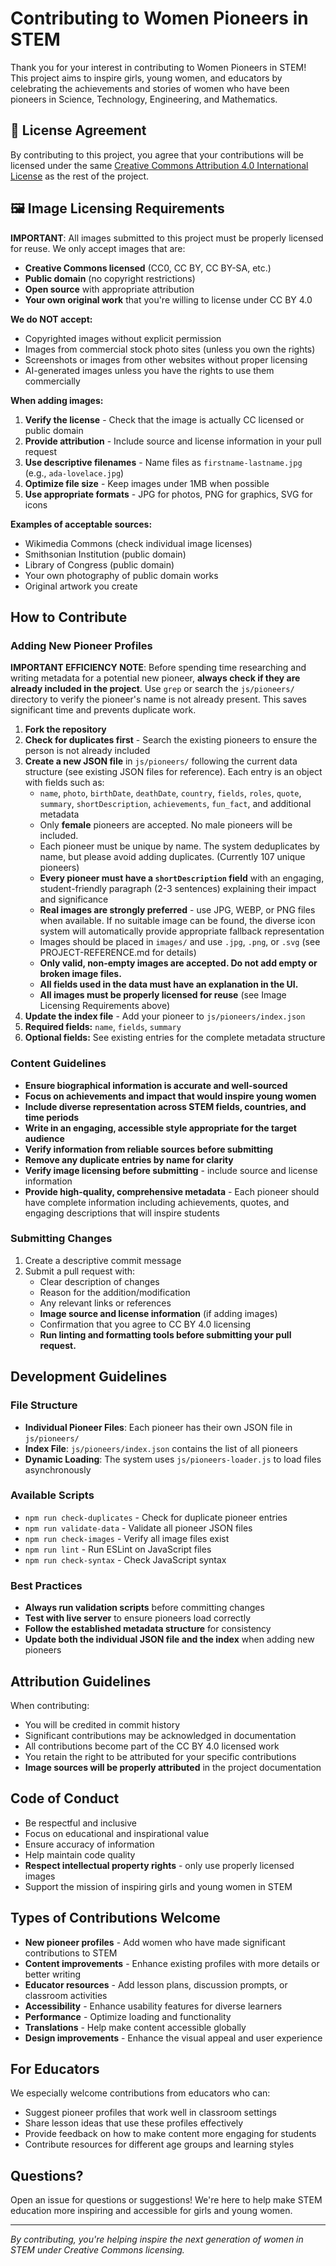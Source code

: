 # Contributing to Women Pioneers in STEM

Thank you for your interest in contributing to Women Pioneers in STEM! This project aims to inspire girls, young women, and educators by celebrating the achievements and stories of women who have been pioneers in Science, Technology, Engineering, and Mathematics.

## 📄 License Agreement

By contributing to this project, you agree that your contributions will be licensed under the same [Creative Commons Attribution 4.0 International License](https://creativecommons.org/licenses/by/4.0/) as the rest of the project.

## 🖼️ Image Licensing Requirements

**IMPORTANT**: All images submitted to this project must be properly licensed for reuse. We only accept images that are:

- **Creative Commons licensed** (CC0, CC BY, CC BY-SA, etc.)
- **Public domain** (no copyright restrictions)
- **Open source** with appropriate attribution
- **Your own original work** that you're willing to license under CC BY 4.0

**We do NOT accept:**
- Copyrighted images without explicit permission
- Images from commercial stock photo sites (unless you own the rights)
- Screenshots or images from other websites without proper licensing
- AI-generated images unless you have the rights to use them commercially

**When adding images:**
1. **Verify the license** - Check that the image is actually CC licensed or public domain
2. **Provide attribution** - Include source and license information in your pull request
3. **Use descriptive filenames** - Name files as `firstname-lastname.jpg` (e.g., `ada-lovelace.jpg`)
4. **Optimize file size** - Keep images under 1MB when possible
5. **Use appropriate formats** - JPG for photos, PNG for graphics, SVG for icons

**Examples of acceptable sources:**
- Wikimedia Commons (check individual image licenses)
- Smithsonian Institution (public domain)
- Library of Congress (public domain)
- Your own photography of public domain works
- Original artwork you create

## How to Contribute

### Adding New Pioneer Profiles

**IMPORTANT EFFICIENCY NOTE**: Before spending time researching and writing metadata for a potential new pioneer, **always check if they are already included in the project**. Use `grep` or search the `js/pioneers/` directory to verify the pioneer's name is not already present. This saves significant time and prevents duplicate work.

1. **Fork the repository**
2. **Check for duplicates first** - Search the existing pioneers to ensure the person is not already included
3. **Create a new JSON file** in `js/pioneers/` following the current data structure (see existing JSON files for reference). Each entry is an object with fields such as:
   - `name`, `photo`, `birthDate`, `deathDate`, `country`, `fields`, `roles`, `quote`, `summary`, `shortDescription`, `achievements`, `fun_fact`, and additional metadata
   - Only **female** pioneers are accepted. No male pioneers will be included.
   - Each pioneer must be unique by name. The system deduplicates by name, but please avoid adding duplicates. (Currently 107 unique pioneers)
   - **Every pioneer must have a `shortDescription` field** with an engaging, student-friendly paragraph (2-3 sentences) explaining their impact and significance
   - **Real images are strongly preferred** - use JPG, WEBP, or PNG files when available. If no suitable image can be found, the diverse icon system will automatically provide appropriate fallback representation
   - Images should be placed in `images/` and use `.jpg`, `.png`, or `.svg` (see PROJECT-REFERENCE.md for details)
   - **Only valid, non-empty images are accepted. Do not add empty or broken image files.**
   - **All fields used in the data must have an explanation in the UI.**
   - **All images must be properly licensed for reuse** (see Image Licensing Requirements above)
4. **Update the index file** - Add your pioneer to `js/pioneers/index.json`
5. **Required fields:** `name`, `fields`, `summary`
6. **Optional fields:** See existing entries for the complete metadata structure

### Content Guidelines

- **Ensure biographical information is accurate and well-sourced**
- **Focus on achievements and impact that would inspire young women**
- **Include diverse representation across STEM fields, countries, and time periods**
- **Write in an engaging, accessible style appropriate for the target audience**
- **Verify information from reliable sources before submitting**
- **Remove any duplicate entries by name for clarity**
- **Verify image licensing before submitting** - include source and license information
- **Provide high-quality, comprehensive metadata** - Each pioneer should have complete information including achievements, quotes, and engaging descriptions that will inspire students

### Submitting Changes

1. Create a descriptive commit message
2. Submit a pull request with:
   - Clear description of changes
   - Reason for the addition/modification
   - Any relevant links or references
   - **Image source and license information** (if adding images)
   - Confirmation that you agree to CC BY 4.0 licensing
   - **Run linting and formatting tools before submitting your pull request.**

## Development Guidelines

### File Structure
- **Individual Pioneer Files**: Each pioneer has their own JSON file in `js/pioneers/`
- **Index File**: `js/pioneers/index.json` contains the list of all pioneers
- **Dynamic Loading**: The system uses `js/pioneers-loader.js` to load files asynchronously

### Available Scripts
- `npm run check-duplicates` - Check for duplicate pioneer entries
- `npm run validate-data` - Validate all pioneer JSON files
- `npm run check-images` - Verify all image files exist
- `npm run lint` - Run ESLint on JavaScript files
- `npm run check-syntax` - Check JavaScript syntax

### Best Practices
- **Always run validation scripts** before committing changes
- **Test with live server** to ensure pioneers load correctly
- **Follow the established metadata structure** for consistency
- **Update both the individual JSON file and the index** when adding new pioneers

## Attribution Guidelines

When contributing:

- You will be credited in commit history
- Significant contributions may be acknowledged in documentation
- All contributions become part of the CC BY 4.0 licensed work
- You retain the right to be attributed for your specific contributions
- **Image sources will be properly attributed** in the project documentation

## Code of Conduct

- Be respectful and inclusive
- Focus on educational and inspirational value
- Ensure accuracy of information
- Help maintain code quality
- **Respect intellectual property rights** - only use properly licensed images
- Support the mission of inspiring girls and young women in STEM

## Types of Contributions Welcome

- **New pioneer profiles** - Add women who have made significant contributions to STEM
- **Content improvements** - Enhance existing profiles with more details or better writing
- **Educator resources** - Add lesson plans, discussion prompts, or classroom activities
- **Accessibility** - Enhance usability features for diverse learners
- **Performance** - Optimize loading and functionality
- **Translations** - Help make content accessible globally
- **Design improvements** - Enhance the visual appeal and user experience

## For Educators

We especially welcome contributions from educators who can:

- Suggest pioneer profiles that work well in classroom settings
- Share lesson ideas that use these profiles effectively
- Provide feedback on how to make content more engaging for students
- Contribute resources for different age groups and learning styles

## Questions?

Open an issue for questions or suggestions! We're here to help make STEM education more inspiring and accessible for girls and young women.

---

_By contributing, you're helping inspire the next generation of women in STEM under Creative Commons licensing._
